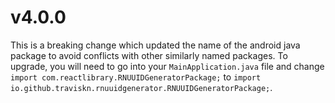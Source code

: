 # v4.0.0
This is a breaking change which updated the name of the android java package to
avoid conflicts with other similarly named packages.  To upgrade, you will need
to go into your `MainApplication.java` file and change `import com.reactlibrary.RNUUIDGeneratorPackage;`
to `import io.github.traviskn.rnuuidgenerator.RNUUIDGeneratorPackage;`.
